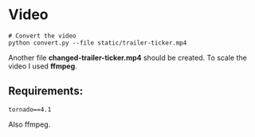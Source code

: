 # Video

```
# Convert the video
python convert.py --file static/trailer-ticker.mp4
```
Another file **changed-trailer-ticker.mp4** should be created.
To scale the video I used **ffmpeg**.

Requirements:
-----
```
tornado==4.1
```

Also ffmpeg.
